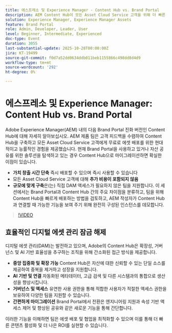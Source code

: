 ```yaml
---
title: 에스프레소 및 Experience Manager - Content Hub vs. Brand Portal
description: AEM Content Hub이 모든 Asset Cloud Service 고객을 위해 더 빠른 배포, 더 적은 비용, 원활한 통합으로 자산 배포를 변환하는 방법을 살펴봅니다.
solution: Experience Manager, Experience Manager Assets
feature: Brand Portal
role: Admin, Developer, Leader, User
level: Beginner, Intermediate, Experienced
doc-type: Event
duration: 3055
last-substantial-update: 2025-10-28T00:00:00Z
jira: KT-19499
source-git-commit: f0d7a52dd0634ddb011beb1155866c498dd8d4d9
workflow-type: tm+mt
source-wordcount: '292'
ht-degree: 0%

---
```



# 에스프레소 및 Experience Manager: Content Hub vs. Brand Portal

Adobe Experience Manager(AEM) 내의 다음 Brand Portal 진화 버전인 Content Hub에 대해 자세히 알아보십시오. AEM 제품 팀은 고객 피드백을 수렴하여 Content Hub을 구축하고 모든 Asset Cloud Service 고객에게 무료로 에셋 배포를 위한 현대적이고 능률적인 경험을 제공했습니다. 현재 Brand Portal을 사용하고 있거나 자산 공유를 위한 솔루션을 탐색하고 있는 경우 Content Hub으로 마이그레이션하면 확실한 이점이 있습니다.

* **가치 창출 시간 단축** 즉시 배포할 수 있으며 즉시 사용할 수 있습니다
* 모든 Asset Cloud Service 고객에 대해 **추가 비용이 포함되지 않음**
* **규모에 맞게 구축**&#x200B;은(는) 직접 DAM 액세스가 필요하지 않은 팀을 지원합니다. 이 세션에서는 Brand Portal과 Content Hub 간의 주요 차이점을 분류하고, 팀을 위해 Content Hub을 빠르게 배포하는 방법을 검토하고, AEM 작성자가 Content Hub과 연결할 때 가능한 기능을 보여 주기 위해 완전히 구성된 인스턴스를 데모합니다.

>[!VIDEO](https://video.tv.adobe.com/v/3476270/?learn=on&enablevpops)

## 효율적인 디지털 에셋 관리 잠금 해제

디지털 에셋 관리(DAM)는 발전하고 있으며, Adobe의 Content Hub은 확장성, 거버넌스 및 AI 기반 효율성을 추구하는 조직을 위해 간소화된 접근 방식을 제공합니다.

* **중앙 집중화 및 확장 가능** Content Hub은 자산에 대한 신뢰할 수 있는 단일 소스를 제공하여 중복을 제거하고 성장을 지원합니다.
* **AI 기반 및 연결** 자동화된 메타데이터, 고급 검색 및 다른 시스템과의 통합으로 생산성을 향상시킵니다.
* **거버넌스 및 액세스** 유연한 사용 권한을 통해 적합한 사용자가 적절한 액세스 권한을 보유하여 다양한 팀을 지원할 수 있습니다.
* **간편하게 마이그레이션** Brand Portal에서 전환은 엔지니어링 지원과 속성 기반 액세스 제어 및 향상된 공유와 같은 새로운 기능을 통해 간단합니다.

이러한 기능을 이해하면 팀은 에셋 배포 및 협업을 최적화할 수 있으며 이를 통해 더 빠른 콘텐츠 활성화 및 더 나은 ROI를 실현할 수 있습니다.

